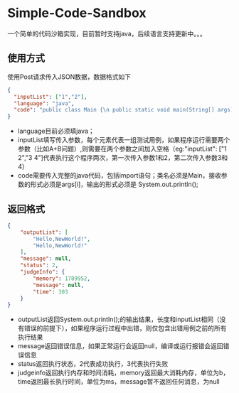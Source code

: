 # Simple-Code-Sandbox
一个简单的代码沙箱实现，目前暂时支持java，后续语言支持更新中。。。
## 使用方式
使用Post请求传入JSON数据，数据格式如下
```json
{
  "inputList": ["1","2"],
  "language": "java",
  "code": "public class Main {\n public static void main(String[] args) {\n    System.out.println(\"Hello,NewWorld!\");\n  }\n};"
}
```
- language目前必须填java；
- inputList填写传入参数，每个元素代表一组测试用例，如果程序运行需要两个参数（比如A+B问题）,则需要在两个参数之间加入空格（eg:"inputList": ["1 2","3 4"]代表执行这个程序两次，第一次传入参数1和2，第二次传入参数3和4）
- code需要传入完整的java代码，包括import语句；类名必须是Main，接收参数的形式必须是args[i]，输出的形式必须是 System.out.println();
## 返回格式
```json
{
    "outputList": [
        "Hello,NewWorld!",
        "Hello,NewWorld!"
    ],
    "message": null,
    "status": 2,
    "judgeInfo": {
        "memory": 1789952,
        "message": null,
        "time": 303
    }
}
```
- outputList返回System.out.println();的输出结果，长度和inputList相同（没有错误的前提下），如果程序运行过程中出错，则仅包含出错用例之前的所有执行结果
- message返回错误信息，如果正常运行会返回null，编译或运行报错会返回错误信息
- status返回执行状态，2代表成功执行，3代表执行失败
- judgeinfo返回执行内存和时间消耗，memory返回最大消耗内存，单位为b，time返回最长执行时间，单位为ms，message暂不返回任何消息，为null
  
